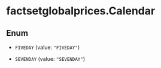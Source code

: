 # factsetglobalprices.Calendar

## Enum


* `FIVEDAY` (value: `"FIVEDAY"`)

* `SEVENDAY` (value: `"SEVENDAY"`)


